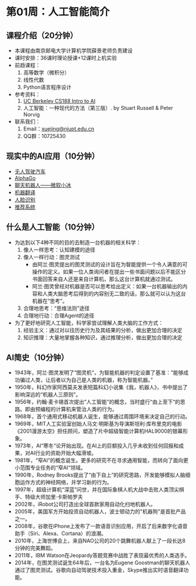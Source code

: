 # 第01周：人工智能简介

## 课程介绍（20分钟）

- 本课程由南京邮电大学计算机学院薛景老师负责建设
- 课时安排：36课时理论授课+12课时上机实验
- 前趋课程：
    1. 高等数学（微积分）
    2. 线性代数
    3. Python语言程序设计
- 参考资料：
    1. [UC Berkeley CS188 Intro to AI](http://ai.berkeley.edu/home.html)
    2. 人工智能：一种现代的方法（第三版）. by Stuart Russell & Peter Norvig
- 联系我们：
    1. Email：xuejing@njupt.edu.cn
    2. QQ群：10725430

## 现实中的AI应用（10分钟）

- [无人驾驶汽车](https://baike.baidu.com/item/无人驾驶汽车/77997)
- [AlphaGo](https://baike.baidu.com/item/阿尔法围棋/19319610)
- [聊天机器人——微软小冰](https://baike.baidu.com/item/微软小冰)
- [机器翻译](https://baike.baidu.com/item/机器翻译)
- [人脸识别](https://baike.baidu.com/item/人脸识别)
- [推荐系统](https://baike.baidu.com/item/推荐系统/10267357)

## 什么是人工智能（10分钟）

- 为达到以下4种不同的目的去制造一台机器的相关科学：
    1. 像人一样思考：认知建模的途径
    2. 像人一样行动：图灵测试
        - 由阿兰·图灵提出的图灵测试的设计旨在为智能提供一个令人满意的可操作的定义。如果一位人类询问者在提出一些书面问题以后不能区分书面回答来自人还是来自计算机，那么这台计算机就通过测试。
        - 阿兰·图灵曾经对​机器是否可以思考给出定义：如果一台机器输出的内容和人类大脑思考后得到的内容别无二致的话，那么就可以认为这台机器在“思考”。
    3. 合理地思考：“思维法则”途径
    4. 合理地行动：合理Agent的途径
- 为了更好地研究人工智能，科学家尝试理解人类大脑的工作方式：
    1. 经验主义：通过对以往历史行为及其结果的分析，做出更加合理的决定
    2. 知识推理：大量地掌握各种知识，通过推理分析，做出更加合理的决定

## AI简史（10分钟）

- 1943年，阿兰·图灵发明了“图灵机“，为智能机器的判定设置了基准：”能够成功骗过人类，让后者以为自己是人类的机器，称为智能机器。”
- 1950年，科幻作家阿西莫夫发表短篇科幻小说集《我，机器人》，书中提出了影响深远的“机器人三原则”。
- 1956年，约翰·麦卡锡首次提出“人工智能”的概念，当时盛行“由上至下“的思路。即由预编程的计算机来管治人类的行为。
- 1968年，首个通用式移动机器人诞生，能够通过周围环境来决定自己的行动。
- 1969年，MIT人工实验室创始人马文·明斯基为导演斯坦利·库布里克的电影《2001漫游太空》担任顾问，塑造了片中超级智能计算机HAL9000的银幕形象。
- 1973年，AI“寒冬“论开始出现。在AI上的巨额投入几乎未收到任何回报和成果，对AI行业的资助开始大幅滑坡。
- 1981年，“窄AI”的概念诞生。更多的研究不在寻求通用智能，而转向了面向更小范围专业任务的“窄AI“领域。
- 1990年，Rodney Brooks提出了“由下自上”的研究思路，开发能够模拟人脑细胞运作方式的神经网络，并学习新的行为。
- 1997年，超级计算机“深蓝”问世，并在国际象棋人机大战中击败人类顶尖棋手、特级大师加里·卡斯帕罗夫
- 2002年，iRobot公司打造出全球首款家用自动化扫地机器人。
- 2005年，美国军方开始投资自动机器人，波士顿动力的"机器狗"是首批产品之一。
- 2008年，谷歌在iPhone上发布了一款语音识别应用，开启了后来数字化语音助手（Siri、Alexa、Cortana）的浪潮。
- 2010年，上海世博会上，来自NAO公司的20个跳舞机器人献上了一段长达8分钟的完美舞蹈。
- 2011年，IBM Watson在Jeopardy答题竞赛中战胜了表现最优秀的人类选手。
- 2014年，在图灵测试诞生64年后，一台名为Eugene Goostman的聊天机器人通过了图灵测试。谷歌向自动驾驶技术投入重金，Skype推出实时语音翻译功能。